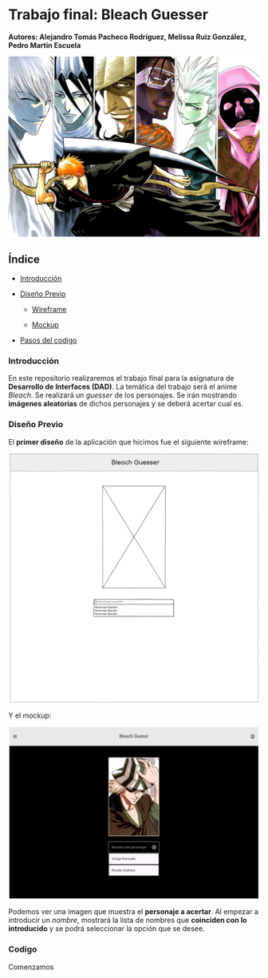 # Trabajo final: Bleach Guesser

__Autores: Alejandro Tomás Pacheco Rodríguez, Melissa Ruiz González, Pedro Martín Escuela__

<div align=center>
    <img src="./resources/portada.jpg">
</div>

## Índice

- [Introducción](#intro)

- [Diseño Previo](#diseño)

    - [Wireframe]()

    - [Mockup]()

- [Pasos del codigo]()

### Introducción <a name="intro"></a>

En este repositorio realizaremos el trabajo final para la asignatura de __Desarrollo de Interfaces (DAD)__. La temática del trabajo será el anime _Bleach_. Se realizará un _guesser_ de los personajes. Se irán mostrando __imágenes aleatorias__ de dichos personajes y se deberá acertar cual es.

### Diseño Previo <a name="diseño"></a>

El __primer diseño__ de la aplicación que hicimos fue el siguiente wireframe:

<div align=center>
    <img src="./resources/wireframe-simple.png" width=500>
</div>

Y el mockup:

<div align=center>
    <img src="./resources/Mockup.png" width=500>
</div>

Podemos ver una imagen que muestra el __personaje a acertar__. Al empezar a introducir un _nombre_, mostrará la lista de nombres que __coinciden con lo introducido__ y se podrá seleccionar la opción que se desee.

### Codigo

Comenzamos
